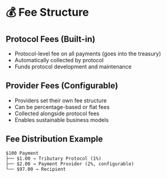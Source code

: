 # 💰 Fee Structure

## Protocol Fees (Built-in)

- Protocol-level fee on all payments (goes into the treasury)
- Automatically collected by protocol
- Funds protocol development and maintenance

## Provider Fees (Configurable)

- Providers set their own fee structure
- Can be percentage-based or flat fees
- Collected alongside protocol fees
- Enables sustainable business models

## Fee Distribution Example

```
$100 Payment
├── $1.00 → Tributary Protocol (1%)
├── $2.00 → Payment Provider (2%, configurable)
└── $97.00 → Recipient
```
